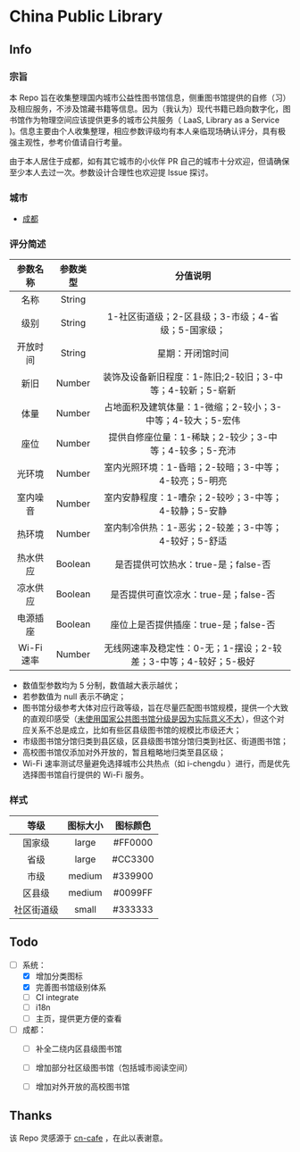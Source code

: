# China Public Library

## Info

### 宗旨

本 Repo 旨在收集整理国内城市公益性图书馆信息，侧重图书馆提供的自修（习）及相应服务，不涉及馆藏书籍等信息。因为（我认为）现代书籍已趋向数字化，图书馆作为物理空间应该提供更多的城市公共服务（ LaaS, Library as a Service )。信息主要由个人收集整理，相应参数评级均有本人亲临现场确认评分，具有极强主观性，参考价值请自行考量。

由于本人居住于成都，如有其它城市的小伙伴 PR 自己的城市十分欢迎，但请确保至少本人去过一次。参数设计合理性也欢迎提 Issue 探讨。

### 城市

- [成都](https://github.com/kid1412621/CHN-Public-Library/blob/master/chengdu.geojson)

### 评分简述

|  参数名称  | 参数类型 |                           分值说明                           |
| :--------: | :------: | :----------------------------------------------------------: |
|    名称    |  String  |                                                              |
|    级别    |  String  |      1-社区街道级；2-区县级；3-市级；4-省级；5-国家级；      |
|  开放时间  |  String  |                       星期：开闭馆时间                       |
|    新旧    |  Number  |  装饰及设备新旧程度：1-陈旧;2-较旧；3-中等；4-较新；5-崭新   |
|    体量    |  Number  |  占地面积及建筑体量：1-微缩；2-较小；3-中等；4-较大；5-宏伟  |
|    座位    |  Number  |    提供自修座位量：1-稀缺；2-较少；3-中等；4-较多；5-充沛    |
|   光环境   |  Number  |     室内光照环境：1-昏暗；2-较暗；3-中等；4-较亮；5-明亮     |
|  室内噪音  |  Number  |     室内安静程度：1-嘈杂；2-较吵；3-中等；4-较静；5-安静     |
|   热环境   |  Number  |     室内制冷供热：1-恶劣；2-较差；3-中等；4-较好；5-舒适     |
|  热水供应  | Boolean  |             是否提供可饮热水：true-是；false-否              |
|  凉水供应  | Boolean  |            是否提供可直饮凉水：true-是；false-否             |
|  电源插座  | Boolean  |            座位上是否提供插座：true-是；false-否             |
| Wi-Fi 速率 |  Number  | 无线网速率及稳定性：0-无；1-摆设；2-较差；3-中等；4-较好；5-极好 |

* 数值型参数均为 5 分制，数值越大表示越优；
* 若参数值为 null 表示不确定；
* 图书馆分级参考大体对应行政等级，旨在尽量匹配图书馆规模，提供一个大致的直观印感受（[未使用国家公共图书馆分级是因为实际意义不大](http://www.lsc.org.cn/contents/1129/12564.html#)），但这个对应关系不总是成立，比如有些区县级图书馆的规模比市级还大；
* 市级图书馆分馆归类到县区级，区县级图书馆分馆归类到社区、街道图书馆；
* 高校图书馆仅添加对外开放的，暂且粗略地归类至县区级；
* Wi-Fi 速率测试尽量避免选择城市公共热点（如 i-chengdu ）进行，而是优先选择图书馆自行提供的 Wi-Fi 服务。

### 样式

|    等级    | 图标大小 | 图标颜色 |
| :--------: | :------: | :------: |
|   国家级   |  large   | \#FF0000 |
|    省级    |  large   | \#CC3300 |
|    市级    |  medium  | \#339900 |
|   区县级   |  medium  | \#0099FF |
| 社区街道级 |  small   | \#333333  |



## Todo

- [ ] 系统：
	- [x] 增加分类图标
	- [x] 完善图书馆级别体系
	- [ ] CI integrate
	- [ ] i18n
	- [ ] 主页，提供更方便的查看

- [ ] 成都：
  - [ ] 补全二绕内区县级图书馆
  - [ ] 增加部分社区级图书馆（包括城市阅读空间）
  - [ ] 增加对外开放的高校图书馆
  
  

## Thanks

该 Repo 灵感源于 [cn-cafe](https://github.com/ElaWorkshop/awesome-cn-cafe) ，在此以表谢意。
